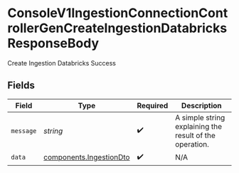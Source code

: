 # ConsoleV1IngestionConnectionControllerGenCreateIngestionDatabricksResponseBody

Create Ingestion Databricks Success


## Fields

| Field                                                              | Type                                                               | Required                                                           | Description                                                        |
| ------------------------------------------------------------------ | ------------------------------------------------------------------ | ------------------------------------------------------------------ | ------------------------------------------------------------------ |
| `message`                                                          | *string*                                                           | :heavy_check_mark:                                                 | A simple string explaining the result of the operation.            |
| `data`                                                             | [components.IngestionDto](../../models/components/ingestiondto.md) | :heavy_check_mark:                                                 | N/A                                                                |